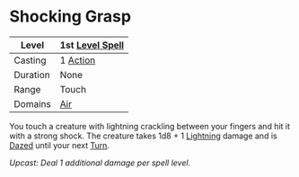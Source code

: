 # Shocking Grasp

| Level    | 1st [Level Spell](../../../Spell%20Level.md)                                           |
| -------- | --------------------------------------------------- |
| Casting  | 1 [Action](../../../../Game%20Procedures/Action.md) |
| Duration | None                                                |
| Range    | Touch                                               |
| Domains  | [Air](../../../Spell%20Domains/Air.md)              |

You touch a creature with lightning crackling between your fingers and hit it with a strong shock. The creature takes 1d8 + 1 [Lightning](../../../../Damage%20Types/Lightning.md) damage and is [Dazed](../../../../Conditions/Dazed.md) until your next [Turn](../../../../Game%20Procedures/Turn.md).

*Upcast: Deal 1 additional damage per spell level.*